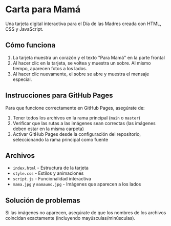 # Carta para Mamá

Una tarjeta digital interactiva para el Día de las Madres creada con HTML, CSS y JavaScript.

## Cómo funciona

1. La tarjeta muestra un corazón y el texto "Para Mamá" en la parte frontal
2. Al hacer clic en la tarjeta, se voltea y muestra un sobre. Al mismo tiempo, aparecen fotos a los lados.
3. Al hacer clic nuevamente, el sobre se abre y muestra el mensaje especial.

## Instrucciones para GitHub Pages

Para que funcione correctamente en GitHub Pages, asegúrate de:

1. Tener todos los archivos en la rama principal (`main` o `master`)
2. Verificar que las rutas a las imágenes sean correctas (las imágenes deben estar en la misma carpeta)
3. Activar GitHub Pages desde la configuración del repositorio, seleccionando la rama principal como fuente

## Archivos

- `index.html` - Estructura de la tarjeta
- `style.css` - Estilos y animaciones
- `script.js` - Funcionalidad interactiva
- `mama.jpg` y `mamauno.jpg` - Imágenes que aparecen a los lados

## Solución de problemas

Si las imágenes no aparecen, asegúrate de que los nombres de los archivos coincidan exactamente (incluyendo mayúsculas/minúsculas). 